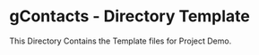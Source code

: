 gContacts - Directory Template
=========

This Directory Contains the Template files for Project Demo.